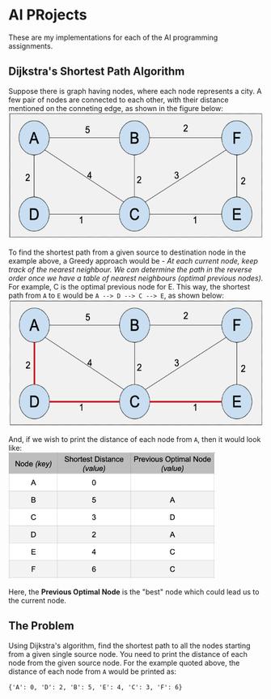# AI PRojects
These are my implementations for each of the AI programming assignments.

## Dijkstra's Shortest Path Algorithm
Suppose there is graph having nodes, where each node represents a city. A few pair of nodes are connected to each other, with their distance mentioned on the conneting edge, as shown in the figure below:<br>
<img style="float: center;height:250px;" src="graph1.png"><br>

To find the shortest path from a given source to destination node in the example above, a Greedy approach would be - *At each current node, keep track of the nearest neighbour. We can determine the path in the reverse order once we have a table of nearest neighbours (optimal previous nodes).* For example, C is the optimal previous node for E. This way, the shortest path from `A` to `E` would be `A --> D --> C --> E`, as shown below:<br>
<img style="float: center;height:250px;" src="graph2.png"><br>

And, if we wish to print the distance of each node from `A`, then it would look like:<br>
<img style="float: center;height:250px;" src="graph3.png"><br>

Here, the **Previous Optimal Node** is the "best" node which could lead us to the current node. 

## The Problem
Using Dijkstra's algorithm, find the shortest path to all the nodes starting from a given single source node.  You need to print the distance of each node from the given source node. For the example quoted above, the distance of each node from `A` would be printed as:<br>
```
{'A': 0, 'D': 2, 'B': 5, 'E': 4, 'C': 3, 'F': 6}
```